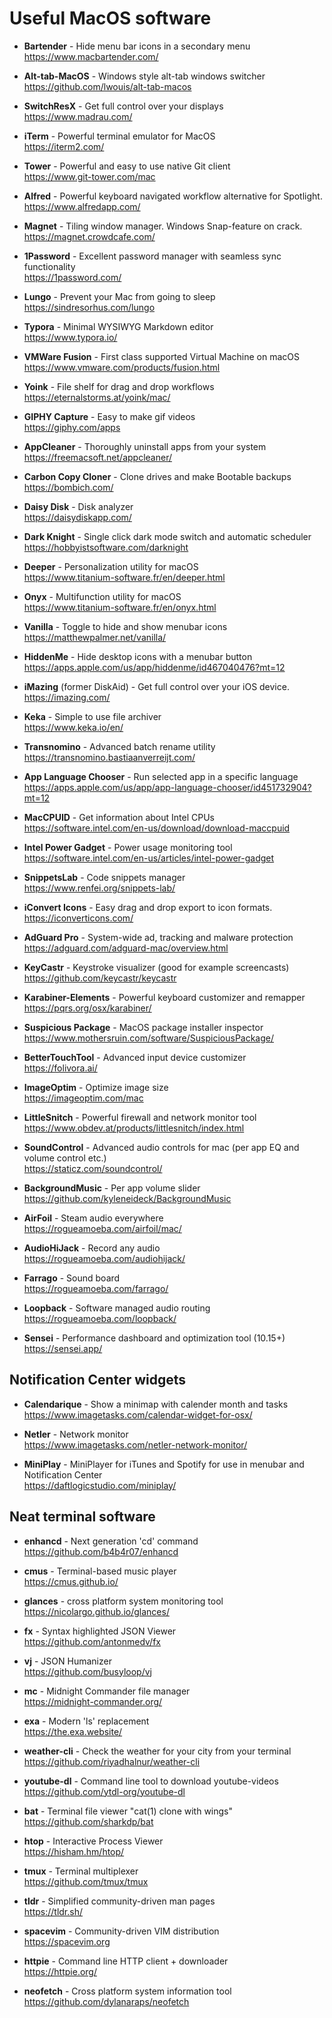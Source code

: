 # Useful MacOS software

-   **Bartender** - Hide menu bar icons in a secondary menu<br>
    https://www.macbartender.com/


-   **Alt-tab-MacOS** - Windows style alt-tab windows switcher<br>
    https://github.com/lwouis/alt-tab-macos

-   **SwitchResX** - Get full control over your displays<br>
    https://www.madrau.com/

-   **iTerm** - Powerful terminal emulator for MacOS<br>
    https://iterm2.com/

-   **Tower**  - Powerful and easy to use native Git client<br>
    https://www.git-tower.com/mac

-   **Alfred** - Powerful keyboard navigated workflow alternative for Spotlight.<br>
    https://www.alfredapp.com/

-   **Magnet** - Tiling window manager. Windows Snap-feature on crack.<br>
    https://magnet.crowdcafe.com/

-   **1Password** - Excellent password manager with seamless sync functionality<br>
    https://1password.com/

-   **Lungo** - Prevent your Mac from going to sleep<br>
    https://sindresorhus.com/lungo

-   **Typora** - Minimal WYSIWYG Markdown editor<br>
    https://www.typora.io/

-   **VMWare Fusion** - First class supported Virtual Machine on macOS<br>
    https://www.vmware.com/products/fusion.html

-   **Yoink** - File shelf for drag and drop workflows<br>
    https://eternalstorms.at/yoink/mac/

-   **GIPHY Capture** - Easy to make gif videos<br>
    https://giphy.com/apps

-   **AppCleaner** - Thoroughly uninstall apps from your system<br>
    https://freemacsoft.net/appcleaner/

-   **Carbon Copy Cloner** - Clone drives and make Bootable backups<br>
    https://bombich.com/

-   **Daisy Disk** - Disk analyzer<br>
    https://daisydiskapp.com/

-   **Dark Knight** - Single click dark mode switch and automatic scheduler<br>
    https://hobbyistsoftware.com/darknight

-   **Deeper** - Personalization utility for macOS<br>
    https://www.titanium-software.fr/en/deeper.html

-   **Onyx** - Multifunction utility for macOS<br>
    https://www.titanium-software.fr/en/onyx.html

-   **Vanilla** - Toggle to hide and show menubar icons<br>
    https://matthewpalmer.net/vanilla/

-   **HiddenMe** - Hide desktop icons with a menubar button<br>
    https://apps.apple.com/us/app/hiddenme/id467040476?mt=12

-   **iMazing** (former DiskAid) - Get full control over your iOS device.<br>
    https://imazing.com/

-   **Keka** - Simple to use file archiver<br>
    https://www.keka.io/en/

-   **Transnomino** - Advanced batch rename utility<br>
    https://transnomino.bastiaanverreijt.com/

-   **App Language Chooser** - Run selected app in a specific language<br>
    https://apps.apple.com/us/app/app-language-chooser/id451732904?mt=12

-   **MacCPUID** - Get information about Intel CPUs<br>
    https://software.intel.com/en-us/download/download-maccpuid

-   **Intel Power Gadget** - Power usage monitoring tool<br>
    https://software.intel.com/en-us/articles/intel-power-gadget

-   **SnippetsLab** - Code snippets manager<br>
    https://www.renfei.org/snippets-lab/

-   **iConvert Icons** - Easy drag and drop export to icon formats.<br>
    https://iconverticons.com/

-   **AdGuard Pro** - System-wide ad, tracking and malware protection<br>
    https://adguard.com/adguard-mac/overview.html

-   **KeyCastr** - Keystroke visualizer (good for example screencasts)<br>
    https://github.com/keycastr/keycastr

-   **Karabiner-Elements** - Powerful keyboard customizer and remapper<br>
    https://pqrs.org/osx/karabiner/

-   **Suspicious Package** - MacOS package installer inspector<br>
    https://www.mothersruin.com/software/SuspiciousPackage/

-   **BetterTouchTool** - Advanced input device customizer<br> 
    https://folivora.ai/

-   **ImageOptim** - Optimize image size<br>
    https://imageoptim.com/mac

-   **LittleSnitch** - Powerful firewall and network monitor tool<br>
    https://www.obdev.at/products/littlesnitch/index.html

-   **SoundControl** - Advanced audio controls for mac (per app EQ and volume control etc.)<br>
    https://staticz.com/soundcontrol/

-   **BackgroundMusic** - Per app volume slider<br>
    https://github.com/kyleneideck/BackgroundMusic

-   **AirFoil** - Steam audio everywhere<br>
    https://rogueamoeba.com/airfoil/mac/

-   **AudioHiJack** - Record any audio<br>
    https://rogueamoeba.com/audiohijack/

-   **Farrago** - Sound board<br>
    https://rogueamoeba.com/farrago/

-   **Loopback** - Software managed audio routing<br>
    https://rogueamoeba.com/loopback/

-   **Sensei** - Performance dashboard and optimization tool (10.15+)<br>
    https://sensei.app/



## Notification Center widgets

-   **Calendarique** - Show a minimap with calender month and tasks<br>
    https://www.imagetasks.com/calendar-widget-for-osx/

-   **Netler** - Network monitor<br>
    https://www.imagetasks.com/netler-network-monitor/

-   **MiniPlay** - MiniPlayer for iTunes and Spotify for use in menubar and Notification Center<br>
    https://daftlogicstudio.com/miniplay/



## Neat terminal software

-   **enhancd** - Next generation 'cd' command<br>
    https://github.com/b4b4r07/enhancd

-   **cmus** - Terminal-based music player<br>
    https://cmus.github.io/

-   **glances** - cross platform system monitoring tool<br>
    https://nicolargo.github.io/glances/

-   **fx** - Syntax highlighted JSON Viewer<br>
    https://github.com/antonmedv/fx

-   **vj** - JSON Humanizer<br>
    https://github.com/busyloop/vj

-   **mc** - Midnight Commander file manager<br>
    https://midnight-commander.org/

-   **exa** - Modern 'ls' replacement<br>
    https://the.exa.website/

-   **weather-cli** - Check the weather for your city from your terminal<br>
    https://github.com/riyadhalnur/weather-cli

-   **youtube-dl** - Command line tool to download youtube-videos<br>
    https://github.com/ytdl-org/youtube-dl

-   **bat** - Terminal file viewer "cat(1) clone with wings"<br>
    https://github.com/sharkdp/bat

-   **htop** - Interactive Process Viewer<br>
    https://hisham.hm/htop/

-   **tmux** - Terminal multiplexer<br>
    https://github.com/tmux/tmux

-   **tldr** - Simplified community-driven man pages<br>
    https://tldr.sh/

-   **spacevim** - Community-driven VIM distribution<br>
    https://spacevim.org

-   **httpie** - Command line HTTP client + downloader<br>
    https://httpie.org/

-   **neofetch** - Cross platform system information tool<br>
    https://github.com/dylanaraps/neofetch
